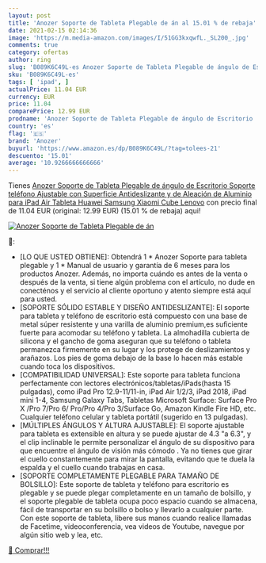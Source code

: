 ```yaml
---
layout: post
title: 'Anozer Soporte de Tableta Plegable de án al 15.01 % de rebaja'
date: 2021-02-15 02:14:36
image: 'https://m.media-amazon.com/images/I/51GG3kxqwfL._SL200_.jpg'
comments: true
category: ofertas
author: ring
slug: 'B089K6C49L-es Anozer Soporte de Tableta Plegable de ángulo de Escritorio...'
sku: 'B089K6C49L-es'
tags: [ 'ipad', ]
actualPrice: 11.04 EUR
currency: EUR
price: 11.04
comparePrice: 12.99 EUR
prodname: 'Anozer Soporte de Tableta Plegable de ángulo de Escritorio  Soporte teléfono Ajustable con Superficie Antideslizante y de Aleación de Aluminio para iPad Air Tableta Huawei Samsung Xiaomi Cube Lenovo'
country: 'es'
flag: '🇪🇸'
brand: 'Anozer'
buyurl: 'https://www.amazon.es/dp/B089K6C49L/?tag=tolees-21'
descuento: '15.01'
average: '10.9266666666666'
---
```


Tienes [Anozer Soporte de Tableta Plegable de ángulo de Escritorio  Soporte teléfono Ajustable con Superficie Antideslizante y de Aleación de Aluminio para iPad Air Tableta Huawei Samsung Xiaomi Cube Lenovo](https://www.amazon.es/dp/B089K6C49L/?tag=tolees-21) con precio final de  11.04 EUR (original: 12.99 EUR) (15.01 %  de rebaja) aqui!

[![Anozer Soporte de Tableta Plegable de án](https://m.media-amazon.com/images/I/51GG3kxqwfL._SL200_.jpg)](https://www.amazon.es/dp/B089K6C49L/?tag=tolees-21)

🔎:

- [LO QUE USTED OBTIENE]: Obtendrá 1 * Anozer Soporte para tableta plegable y 1 * Manual de usuario y garantía de 6 meses para los productos Anozer. Además, no importa cuándo es antes de la venta o después de la venta, si tiene algún problema con el artículo, no dude en conecténos y el servicio al cliente oportuno y atento siempre está aquí para usted.
- [SOPORTE SÓLIDO ESTABLE Y DISEÑO ANTIDESLIZANTE]: El soporte para tableta y teléfono de escritorio está compuesto con una base de metal súper resistente y una varilla de aluminio premium,es suficiente fuerte para acomodar su teléfono y tableta. La almohadilla cubierta de silicona y el gancho de goma aseguran que su teléfono o tableta permanezca firmemente en su lugar y los protege de deslizamientos y arañazos. Los pies de goma debajo de la base lo hacen más estable cuando toca los dispositivos.
- [COMPATIBILIDAD UNIVERSAL]: Este soporte para tableta funciona perfectamente con lectores electrónicos/tabletas/iPads(hasta 15 pulgadas), como iPad Pro 12.9-11/11-in, iPad Air 1/2/3, iPad 2018, iPad mini 1-4, Samsung Galaxy Tabs, Tabletas Microsoft Surface: Surface Pro X /Pro 7/Pro 6/ Pro/Pro 4/Pro 3/Surface Go, Amazon Kindle Fire HD, etc. Cualquier teléfono celular y tableta portátil (sugerido en 13 pulgadas).
- [MÚLTIPLES ÁNGULOS Y ALTURA AJUSTABLE]: El soporte ajustable para tableta es extensible en altura y se puede ajustar de 4.3 "a 6.3", y el clip inclinable le permite personalizar el ángulo de su dispositivo para que encuentre el ángulo de visión más cómodo . Ya no tienes que girar el cuello constantemente para mirar la pantalla, evitando que te duela la espalda y el cuello cuando trabajas en casa.
- [SOPORTE COMPLETAMENTE PLEGABLE PARA TAMAÑO DE BOLSILLO]: Este soporte de tableta y teléfono para escritorio es plegable y se puede plegar completamente en un tamaño de bolsillo, y el soporte plegable de tableta ocupa poco espacio cuando se almacena, fácil de transportar en su bolsillo o bolso y llevarlo a cualquier parte. Con este soporte de tableta, libere sus manos cuando realice llamadas de Facetime, videoconferencia, vea videos de Youtube, navegue por algún sitio web y lea, etc.

[🛒 Comprar!!!](https://www.amazon.es/dp/B089K6C49L/?tag=tolees-21)

